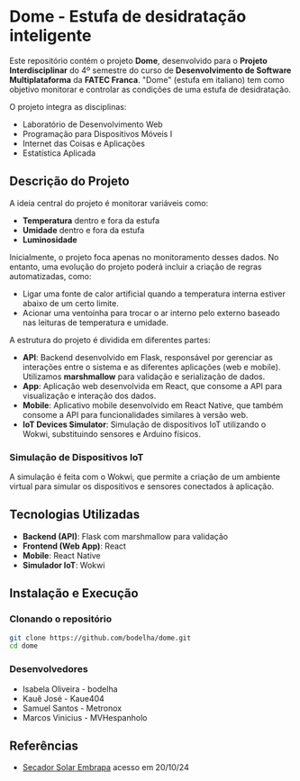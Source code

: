 # Dome - Estufa de desidratação inteligente


Este repositório contém o projeto **Dome**, desenvolvido para o **Projeto Interdisciplinar** do 4º semestre do curso de **Desenvolvimento de Software Multiplataforma** da **FATEC Franca**. "Dome" (estufa em italiano) tem como objetivo monitorar e controlar as condições de uma estufa de desidratação.

O projeto integra as disciplinas:

- Laboratório de Desenvolvimento Web
- Programação para Dispositivos Móveis I
- Internet das Coisas e Aplicações
- Estatística Aplicada

## Descrição do Projeto

A ideia central do projeto é monitorar variáveis como:

- **Temperatura** dentro e fora da estufa
- **Umidade** dentro e fora da estufa
- **Luminosidade**

Inicialmente, o projeto foca apenas no monitoramento desses dados. No entanto, uma evolução do projeto poderá incluir a criação de regras automatizadas, como:

- Ligar uma fonte de calor artificial quando a temperatura interna estiver abaixo de um certo limite.
- Acionar uma ventoinha para trocar o ar interno pelo externo baseado nas leituras de temperatura e umidade.

A estrutura do projeto é dividida em diferentes partes:

- **API**: Backend desenvolvido em Flask, responsável por gerenciar as interações entre o sistema e as diferentes aplicações (web e mobile). Utilizamos **marshmallow** para validação e serialização de dados.
- **App**: Aplicação web desenvolvida em React, que consome a API para visualização e interação dos dados.
- **Mobile**: Aplicativo mobile desenvolvido em React Native, que também consome a API para funcionalidades similares à versão web.
- **IoT Devices Simulator**: Simulação de dispositivos IoT utilizando o Wokwi, substituindo sensores e Arduino físicos.

### Simulação de Dispositivos IoT

A simulação é feita com o Wokwi, que permite a criação de um ambiente virtual para simular os dispositivos e sensores conectados à aplicação.

## Tecnologias Utilizadas

- **Backend (API)**: Flask com marshmallow para validação
- **Frontend (Web App)**: React
- **Mobile**: React Native
- **Simulador IoT**: Wokwi

## Instalação e Execução

### Clonando o repositório

```bash
git clone https://github.com/bodelha/dome.git
cd dome
```

### Desenvolvedores

- Isabela Oliveira - bodelha
- Kauê José - Kaue404
- Samuel Santos - Metronox
- Marcos Vinicius - MVHespanholo

## Referências

* [Secador Solar Embrapa](https://ainfo.cnptia.embrapa.br/digital/bitstream/doc/1145471/1/EmbrapaFlorestas-2022-ComunicadoTecnico479-1.pdf) acesso em 20/10/24
